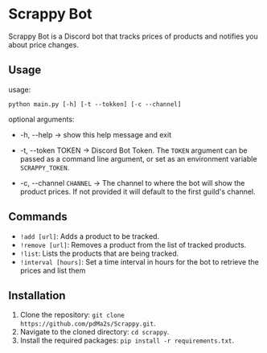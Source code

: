 
# Scrappy Bot

Scrappy Bot is a Discord bot that tracks prices of products and notifies you about price changes.

## Usage

usage: 
```shell
python main.py [-h] [-t --tokken] [-c --channel]
```

optional arguments:

-   -h, --help -> show this help message and exit

-   -t, --token TOKEN -> Discord Bot Token. 
The `TOKEN` argument can be passed as a command line argument, or set as an environment variable `SCRAPPY_TOKEN`.
  
- -c, --channel `CHANNEL` -> The channel to where the bot will show the product prices. 
If not provided it will default to the first guild's channel.

## Commands

- `!add [url]`: Adds a product to be tracked.
- `!remove [url]`: Removes a product from the list of tracked products.
- `!list`: Lists the products that are being tracked.
- `!interval [hours]`: Set a time interval in hours for the bot to retrieve the prices and list them

## Installation

1. Clone the repository: `git clone https://github.com/pdMa2s/Scrappy.git`.
2. Navigate to the cloned directory: `cd scrappy`.
3. Install the required packages: `pip install -r requirements.txt`.